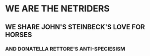 # WE ARE THE NETRIDERS
## WE SHARE JOHN'S STEINBECK'S LOVE FOR HORSES
### AND DONATELLA RETTORE'S ANTI-SPECIESISM

